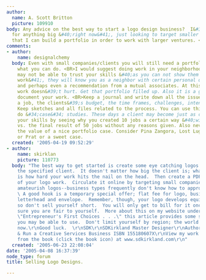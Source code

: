 ```yaml
---
author:
  name: A. Scott Britton
  picture: 109910
body: Any advice on the best way to start a logo design business?  I&#39;m not shooting
  for anything big &#40;right now&#41;, just looking to target smaller local businesses--so
  that I can build a portfolio in order to work with larger ventures. <BR> <BR>Thanks.
comments:
- author:
    name: designalchemy
  body: Even with small companies/clients you will still need a portfolio to show
    what you can do. <BR>I would suggest doing work in your neighborhood. As folks
    may not be able to trust your skills &#40;as you can not show them a lot of past
    work&#41;, they will know you as a neighbor with certain personal qualities, trustworthiness
    and perhaps even a recommendation from a mutual associates. At this stage pro-bono
    work doesn&#39;t hurt. Get that portfolio filled up. Also it is a good idea to
    document your work. <BR>Keep a journal and write down all the issues at hand with
    a job, the clients&#39;s budget, the time frames, challenges, intended audience.
    Keep sketches and all files related to the process. You can use this later to
    do &#34;case&#34; studies. These days a client may become just as confident in
    your skills by seeing why you created 10 jobs a certain way &#40;wioth documentation&#41;
    vs. the final result of 50 jobs without any reasons given. Also never underestimate
    the value of a nice portfolio case. Consider Pina Zangora, Lost Luggage, Shrapnel
    or Prat or a sweet case.
  created: '2005-04-19 09:52:29'
- author:
    name: skirklan
    picture: 110773
  body: "The best way to get started is create some eye catching logos that work for
    the specified client.  It doesn't matter how big the client is; what's important
    is how hard your work hits the nail on the head.  Then create a PDF portfolio
    of your logo work.  Circulate it online by targeting small companies that have
    amateurish logos--business types frequently don't know how to approach the issue.
    \ A good hook is a temporary special offer; flat fee for logo, business card,
    letterhead and envelope.  Remember, though, your logo develops equity with time,
    so don't sell yourself short.  You will only get to bill for it once, so make
    sure you are fair to yourself.  More about this on my website under articles;
    \"Entrepreneur's First Choices . . .\" this article provides some selling tips
    you may be able to use.  Don't limit yourself by region; the world is your marketplace
    now.\r\nGood luck.  \r\nSDK\r\nSDKirkland Master Designer\r\nAuthor of \r\nStart
    & Run a Creative Services Business ISBN 155180607X\r\nView my work and excerpts
    from the book (click the book icon) at www.sdkirkland.com\r\n"
  created: '2005-06-23 22:08:04'
date: '2005-04-08 16:37:39'
node_type: forum
title: Selling Logo Designs.

---
```

